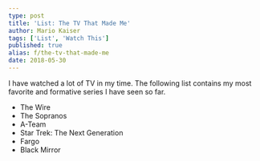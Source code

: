 ```yaml
---
type: post
title: 'List: The TV That Made Me'
author: Mario Kaiser
tags: ['List', 'Watch This']
published: true
alias: f/the-tv-that-made-me
date: 2018-05-30
---
```


<!-- TODO: write short paragraph about each! -->

I have watched a lot of TV in my time. The following list contains my most favorite and formative series I have seen so far.

- The Wire
- The Sopranos
- ​​​​​​A-Team
- Star Trek: The Next Generation
- Fargo
- Black Mirror
